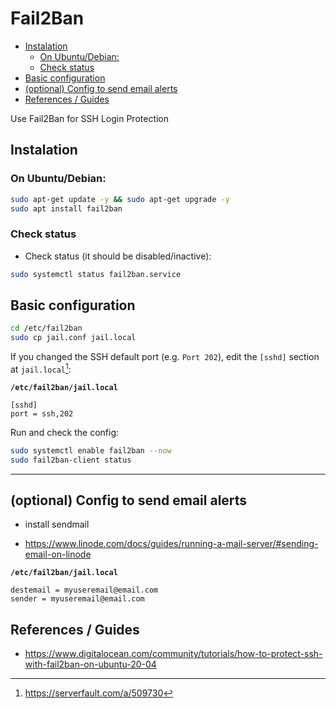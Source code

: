 # Fail2Ban

<!-- toc -->

- [Instalation](#instalation)
  - [On Ubuntu/Debian:](#on-ubuntudebian)
  - [Check status](#check-status)
- [Basic configuration](#basic-configuration)
- [(optional) Config to send email alerts](#optional-config-to-send-email-alerts)
- [References / Guides](#references--guides)

<!-- tocstop -->

Use Fail2Ban for SSH Login Protection

## Instalation

### On Ubuntu/Debian:

```sh
sudo apt-get update -y && sudo apt-get upgrade -y
sudo apt install fail2ban
```

### Check status

- Check status (it should be disabled/inactive):

```sh
sudo systemctl status fail2ban.service
```

## Basic configuration

```sh
cd /etc/fail2ban
sudo cp jail.conf jail.local
```

If you changed the SSH default port (e.g. `Port 202`), edit the `[sshd]` section at `jail.local`[^1]:

**`/etc/fail2ban/jail.local`**
```
[sshd]
port = ssh,202
```

Run and check the config:

```sh
sudo systemctl enable fail2ban --now
sudo fail2ban-client status
```

---

## (optional) Config to send email alerts

- install sendmail

- https://www.linode.com/docs/guides/running-a-mail-server/#sending-email-on-linode

**`/etc/fail2ban/jail.local`**
```
destemail = myuseremail@email.com
sender = myuseremail@email.com
```

## References / Guides

- https://www.digitalocean.com/community/tutorials/how-to-protect-ssh-with-fail2ban-on-ubuntu-20-04

[^1]: https://serverfault.com/a/509730
